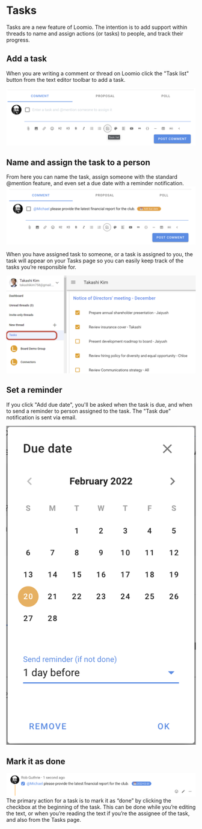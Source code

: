 # Tasks

Tasks are a new feature of Loomio. The intention is to add support within threads to name and assign actions (or tasks) to people, and track their progress.

## Add a task
When you are writing a comment or thread on Loomio click the "Task list" button from the text editor toolbar to add a task.

![](tasklist1.png)

## Name and assign the task to a person
From here you can name the task, assign someone with the standard @mention feature, and even set a due date with a reminder notification.
![](tasklist2.png)

When you have assigned task to someone, or a task is assigned to you, the task will appear on your Tasks page so you can easily keep track of the tasks you’re responsible for.

![](task_list.png)
## Set a reminder
If you click "Add due date", you'll be asked when the task is due, and when to send a reminder to person assigned to the task. The "Task due" notification is sent via email.

![](taskreminderform.png)

## Mark it as done

![](taskdone.png)
The primary action for a task is to mark it as “done” by clicking the checkbox at the beginning of the task. This can be done while you’re editing the text, or when you’re reading the text if you’re the assignee of the task, and also from the Tasks page.
